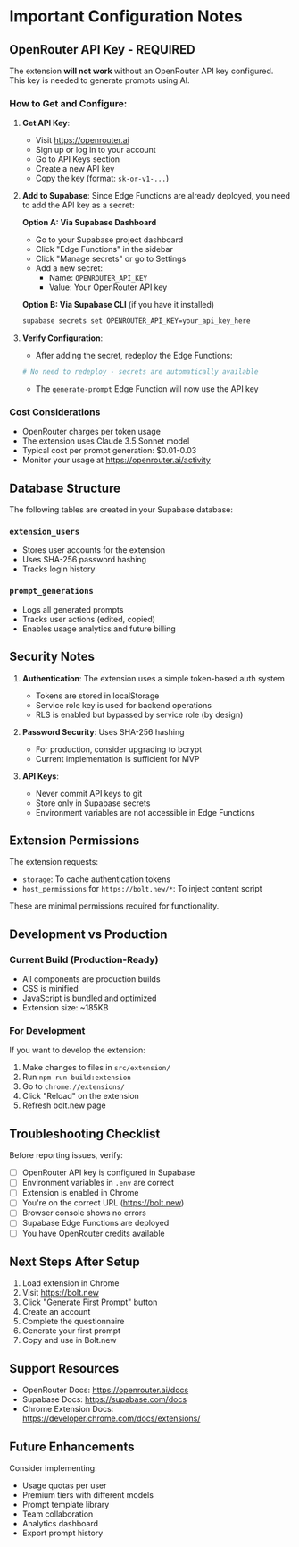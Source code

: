 # Important Configuration Notes

## OpenRouter API Key - REQUIRED

The extension **will not work** without an OpenRouter API key configured. This key is needed to generate prompts using AI.

### How to Get and Configure:

1. **Get API Key**:
   - Visit https://openrouter.ai
   - Sign up or log in to your account
   - Go to API Keys section
   - Create a new API key
   - Copy the key (format: `sk-or-v1-...`)

2. **Add to Supabase**:
   Since Edge Functions are already deployed, you need to add the API key as a secret:

   **Option A: Via Supabase Dashboard**
   - Go to your Supabase project dashboard
   - Click "Edge Functions" in the sidebar
   - Click "Manage secrets" or go to Settings
   - Add a new secret:
     - Name: `OPENROUTER_API_KEY`
     - Value: Your OpenRouter API key

   **Option B: Via Supabase CLI** (if you have it installed)
   ```bash
   supabase secrets set OPENROUTER_API_KEY=your_api_key_here
   ```

3. **Verify Configuration**:
   - After adding the secret, redeploy the Edge Functions:
   ```bash
   # No need to redeploy - secrets are automatically available
   ```
   - The `generate-prompt` Edge Function will now use the API key

### Cost Considerations

- OpenRouter charges per token usage
- The extension uses Claude 3.5 Sonnet model
- Typical cost per prompt generation: $0.01-0.03
- Monitor your usage at https://openrouter.ai/activity

## Database Structure

The following tables are created in your Supabase database:

### `extension_users`
- Stores user accounts for the extension
- Uses SHA-256 password hashing
- Tracks login history

### `prompt_generations`
- Logs all generated prompts
- Tracks user actions (edited, copied)
- Enables usage analytics and future billing

## Security Notes

1. **Authentication**: The extension uses a simple token-based auth system
   - Tokens are stored in localStorage
   - Service role key is used for backend operations
   - RLS is enabled but bypassed by service role (by design)

2. **Password Security**: Uses SHA-256 hashing
   - For production, consider upgrading to bcrypt
   - Current implementation is sufficient for MVP

3. **API Keys**:
   - Never commit API keys to git
   - Store only in Supabase secrets
   - Environment variables are not accessible in Edge Functions

## Extension Permissions

The extension requests:
- `storage`: To cache authentication tokens
- `host_permissions` for `https://bolt.new/*`: To inject content script

These are minimal permissions required for functionality.

## Development vs Production

### Current Build (Production-Ready)
- All components are production builds
- CSS is minified
- JavaScript is bundled and optimized
- Extension size: ~185KB

### For Development
If you want to develop the extension:
1. Make changes to files in `src/extension/`
2. Run `npm run build:extension`
3. Go to `chrome://extensions/`
4. Click "Reload" on the extension
5. Refresh bolt.new page

## Troubleshooting Checklist

Before reporting issues, verify:

- [ ] OpenRouter API key is configured in Supabase
- [ ] Environment variables in `.env` are correct
- [ ] Extension is enabled in Chrome
- [ ] You're on the correct URL (https://bolt.new)
- [ ] Browser console shows no errors
- [ ] Supabase Edge Functions are deployed
- [ ] You have OpenRouter credits available

## Next Steps After Setup

1. Load extension in Chrome
2. Visit https://bolt.new
3. Click "Generate First Prompt" button
4. Create an account
5. Complete the questionnaire
6. Generate your first prompt
7. Copy and use in Bolt.new

## Support Resources

- OpenRouter Docs: https://openrouter.ai/docs
- Supabase Docs: https://supabase.com/docs
- Chrome Extension Docs: https://developer.chrome.com/docs/extensions/

## Future Enhancements

Consider implementing:
- Usage quotas per user
- Premium tiers with different models
- Prompt template library
- Team collaboration
- Analytics dashboard
- Export prompt history
